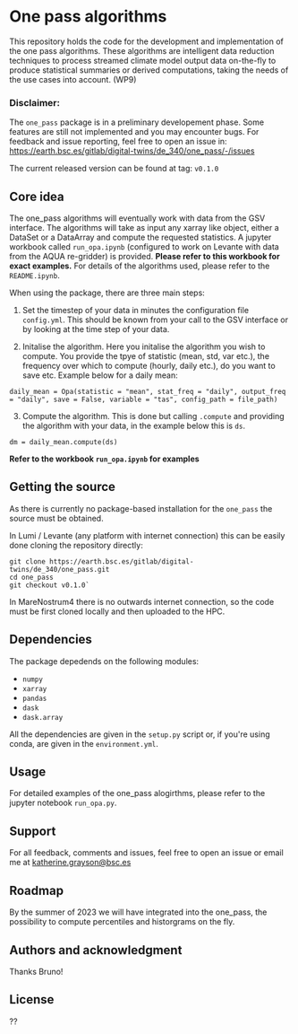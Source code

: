 # One pass algorithms

This repository holds the code for the development and implementation of the one pass algorithms. These algorithms are intelligent data reduction techniques to process streamed climate model output data on-the-fly to produce statistical summaries or derived computations, taking the needs of the use cases into account. (WP9)

### Disclaimer: 
The `one_pass` package is in a preliminary developement phase. Some features are still not implemented and you may encounter bugs. For feedback and issue reporting, feel free to open an issue in: https://earth.bsc.es/gitlab/digital-twins/de_340/one_pass/-/issues

The current released version can be found at tag: `v0.1.0`


## Core idea 

The one_pass algorithms will eventually work with data from the GSV interface. The algorithms will take as input any xarray like object, either a DataSet or a DataArray and compute the requested statistics. A jupyter workbook called `run_opa.ipynb` (configured to work on Levante with data from the AQUA re-gridder) is provided. **Please refer to this workbook for exact examples.** For details of the algorithms used, please refer to the `README.ipynb`. 

When using the package, there are three main steps: 

1. Set the timestep of your data in minutes the configuration file `config.yml`. This should be known from your call to the GSV interface or by looking at the time step of your data. 

2. Initalise the algorithm. Here you initalise the algorithm you wish to compute. You provide the tpye of statistic (mean, std, var etc.), the frequency over which to compute (hourly, daily etc.), do you want to save etc. Example below for a daily mean: 

`daily_mean = Opa(statistic = "mean", stat_freq = "daily", output_freq = "daily", save = False, variable = "tas", config_path = file_path)`

3. Compute the algorithm. This is done but calling `.compute` and providing the algorithm with your data, in the example below this is `ds`. 

`dm = daily_mean.compute(ds)`

**Refer to the workbook `run_opa.ipynb` for examples**

## Getting the source 

As there is currently no package-based installation for the `one_pass` the source must be obtained.

In Lumi / Levante (any platform with internet connection) this can be easily done cloning the repository directly:

```
git clone https://earth.bsc.es/gitlab/digital-twins/de_340/one_pass.git
cd one_pass
git checkout v0.1.0`
```

In MareNostrum4 there is no outwards internet connection, so the code must be first cloned locally and then uploaded to the HPC.

## Dependencies 

The package depedends on the following modules: 
- `numpy`
- `xarray`
- `pandas`
- `dask`
- `dask.array`

All the dependencies are  given in the `setup.py` script or, if you're using conda, are given in the `environment.yml`.

## Usage
For detailed examples of the one_pass alogirthms, please refer to the jupyter notebook `run_opa.py`.

## Support
For all feedback, comments and issues, feel free to open an issue or email me at katherine.grayson@bsc.es

## Roadmap
By the summer of 2023 we will have integrated into the one_pass, the possibility to compute percentiles and historgrams on the fly. 

## Authors and acknowledgment
Thanks Bruno! 

## License
??

